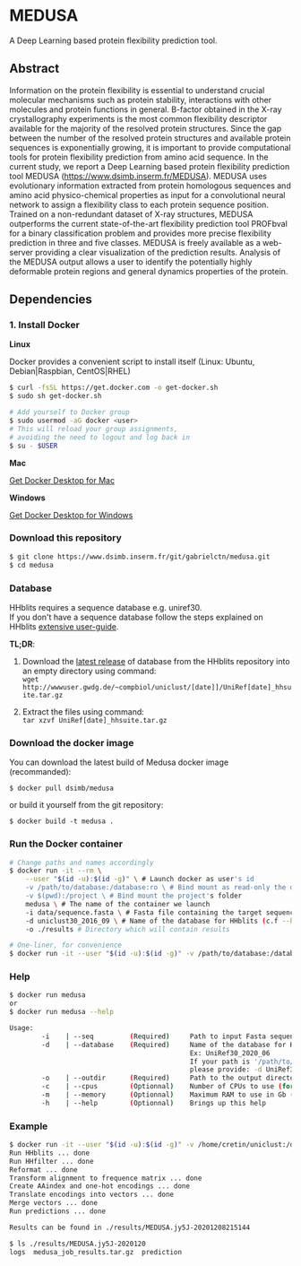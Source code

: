 # MEDUSA

A Deep Learning based protein flexibility prediction tool.


## Abstract

Information on the protein flexibility is essential to understand crucial molecular mechanisms such as protein stability, interactions with other molecules and protein functions in general. B-factor obtained in the X-ray crystallography experiments is the most common flexibility descriptor available for the majority of the resolved protein structures. Since the gap between the number of the resolved protein structures and available protein sequences is exponentially growing, it is important to provide computational tools for protein flexibility prediction from amino acid sequence. In the current study, we report a Deep Learning based protein flexibility prediction tool MEDUSA (https://www.dsimb.inserm.fr/MEDUSA). MEDUSA uses evolutionary information extracted from protein homologous sequences and amino acid physico-chemical properties as input for a convolutional neural network to assign a flexibility class to each protein sequence position. Trained on a non-redundant dataset of X-ray structures, MEDUSA outperforms the current state-of-the-art flexibility prediction tool PROFbval for a binary classification problem and provides more precise flexibility prediction in three and five classes. MEDUSA is freely available as a web-server providing a clear visualization of the prediction results. Analysis of the MEDUSA output allows a user to identify the potentially highly deformable protein regions and general dynamics properties of the protein.

## Dependencies

### 1. Install Docker

**Linux**

Docker provides a convenient script to install itself (Linux: Ubuntu, Debian|Raspbian, CentOS|RHEL)
```bash
$ curl -fsSL https://get.docker.com -o get-docker.sh
$ sudo sh get-docker.sh

# Add yourself to Docker group
$ sudo usermod -aG docker <user>
# This will reload your group assignments,
# avoiding the need to logout and log back in
$ su - $USER
```

**Mac**  

[Get Docker Desktop for Mac](https://docs.docker.com/docker-for-mac/install/)  

**Windows**  

[Get Docker Desktop for Windows](https://docs.docker.com/docker-for-windows/install/)  



### Download this repository  

```bash
$ git clone https://www.dsimb.inserm.fr/git/gabrielctn/medusa.git
$ cd medusa
```

### Database

HHblits requires a sequence database e.g. uniref30.  
If you don't have a sequence database follow the steps explained on HHblits [extensive user-guide](https://github.com/soedinglab/hh-suite/wiki#hh-suite-databases).  

**TL;DR**:  
1. Download the [latest release](http://wwwuser.gwdg.de/~compbiol/uniclust/current_release/) of database from the HHblits repository into an empty directory using command:  
`wget http://wwwuser.gwdg.de/~compbiol/uniclust/[date]]/UniRef[date]_hhsuite.tar.gz`

2. Extract the files using command:  
`tar xzvf UniRef[date]_hhsuite.tar.gz`


### Download the docker image  

You can download the latest build of Medusa docker image (recommanded):  

```
$ docker pull dsimb/medusa
```

or build it yourself from the git repository:  

```
$ docker build -t medusa .
```

### Run the Docker container

```bash
# Change paths and names accordingly
$ docker run -it --rm \
    --user "$(id -u):$(id -g)" \ # Launch docker as user's id
    -v /path/to/database:/database:ro \ # Bind mount as read-only the database for HHblits
    -v $(pwd):/project \ # Bind mount the project's folder
    medusa \ # The name of the container we launch
    -i data/sequence.fasta \ # Fasta file containing the target sequence
    -d uniclust30_2016_09 \ # Name of the database for HHblits (c.f --help for more details)
    -o ./results # Directory which will contain results

# One-liner, for convenience
$ docker run -it --user "$(id -u):$(id -g)" -v /path/to/database:/database:ro -v $(pwd):/project medusa -i data/sequence.fasta -d uniclust30_2016_09 -o results
```

### Help

```bash
$ docker run medusa
or
$ docker run medusa --help

Usage:
        -i    | --seq         (Required)     Path to input Fasta sequence file. The path is relative to the project folder.
        -d    | --database    (Required)     Name of the database for HHBlits.
                                             Ex: UniRef30_2020_06
                                             If your path is '/path/to/Uniclust/UniRef30_2020_03_a3m.ffdata'
                                             please provide: -d UniRef30_2020_03
        -o    | --outdir      (Required)     Path to the output directory.
        -c    | --cpus        (Optionnal)    Number of CPUs to use (for HHblits). Default is 2. Set to 0 for all.
        -m    | --memory      (Optionnal)    Maximum RAM to use in Gb (for HHblits). Default is 3. Set to 0 for all.
        -h    | --help        (Optionnal)    Brings up this help
```

### Example

```bash
$ docker run -it --user "$(id -u):$(id -g)" -v /home/cretin/uniclust:/database:ro -v $(pwd):/project medusa -i data/sequence.fasta -d uniclust30_2016_09 -o ./results -c 0 -m 0
Run HHblits ... done
Run HHfilter ... done
Reformat ... done
Transform alignment to frequence matrix ... done
Create AAindex and one-hot encodings ... done
Translate encodings into vectors ... done
Merge vectors ... done
Run predictions ... done

Results can be found in ./results/MEDUSA.jy5J-20201208215144

$ ls ./results/MEDUSA.jy5J-2020120
logs  medusa_job_results.tar.gz  prediction
```
